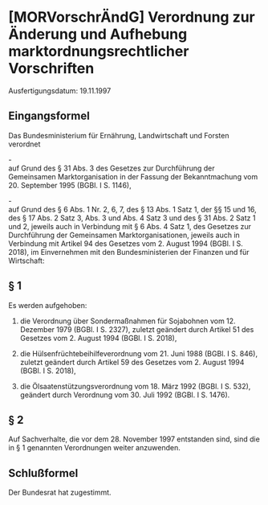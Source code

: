 # [MORVorschrÄndG] Verordnung zur Änderung und Aufhebung marktordnungsrechtlicher Vorschriften

Ausfertigungsdatum: 19.11.1997

 

## Eingangsformel

Das Bundesministerium für Ernährung, Landwirtschaft und Forsten verordnet

\-  
auf Grund des § 31 Abs. 3 des Gesetzes zur Durchführung der Gemeinsamen Marktorganisation in der Fassung der Bekanntmachung vom 20. September 1995 (BGBl. I S. 1146),

\-  
auf Grund des § 6 Abs. 1 Nr. 2, 6, 7, des § 13 Abs. 1 Satz 1, der §§ 15 und 16, des § 17 Abs. 2 Satz 3, Abs. 3 und Abs. 4 Satz 3 und des § 31 Abs. 2 Satz 1 und 2, jeweils auch in Verbindung mit § 6 Abs. 4 Satz 1, des Gesetzes zur Durchführung der Gemeinsamen Marktorganisationen, jeweils auch in Verbindung mit Artikel 94 des Gesetzes vom 2. August 1994 (BGBl. I S. 2018), im Einvernehmen mit den Bundesministerien der Finanzen und für Wirtschaft:


## § 1

Es werden aufgehoben:

1. die Verordnung über Sondermaßnahmen für Sojabohnen vom 12. Dezember 1979 (BGBl. I S. 2327), zuletzt geändert durch Artikel 51 des Gesetzes vom 2. August 1994 (BGBl. I S. 2018),

2. die Hülsenfrüchtebeihilfeverordnung vom 21. Juni 1988 (BGBl. I S. 846), zuletzt geändert durch Artikel 59 des Gesetzes vom 2. August 1994 (BGBl. I S. 2018),

3. die Ölsaatenstützungsverordnung vom 18. März 1992 (BGBl. I S. 532), geändert durch Verordnung vom 30. Juli 1992 (BGBl. I S. 1476).


## § 2

Auf Sachverhalte, die vor dem 28. November 1997 entstanden sind, sind die in § 1 genannten Verordnungen weiter anzuwenden.


## Schlußformel

Der Bundesrat hat zugestimmt.
